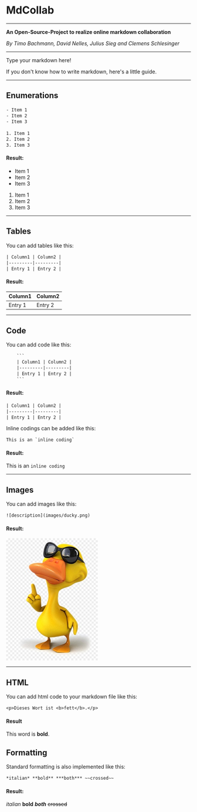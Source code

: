 # MdCollab

---
**An Open-Source-Project to realize online markdown collaboration**

*By Timo Bachmann, David Nelles, Julius Sieg and Clemens Schlesinger*

---
Type your markdown here!

If you don't know how to write markdown, here's a little guide.

---
## Enumerations
```
- Item 1
- Item 2
- Item 3

1. Item 1
2. Item 2
3. Item 3
```
#### Result:
- Item 1
- Item 2
- Item 3

1. Item 1
2. Item 2
3. Item 3
---
## Tables
You can add tables like this:

```
| Column1 | Column2 |
|---------|---------|
| Entry 1 | Entry 2 |
```
#### Result:

| Column1 | Column2 |
|---------|---------|
| Entry 1 | Entry 2 |

---
## Code
You can add code like this:

```
    ```
    | Column1 | Column2 |
    |---------|---------|
    | Entry 1 | Entry 2 |
    ```
```
#### Result:
```
| Column1 | Column2 |
|---------|---------|
| Entry 1 | Entry 2 |
```

Inline codings can be added like this: 
```
This is an `inline coding`
```
#### Result:

This is an `inline coding`

---
## Images
You can add images like this:
```
![description](images/ducky.png)
```
#### Result:

![description](images/ducky.png)

---
## HTML
You can add html code to your markdown file like this:
```
<p>Dieses Wort ist <b>fett</b>.</p>
```
#### Result
<p>This word is <b>bold</b>.</p>

## Formatting
Standard formatting is also implemented like this:
```
*italian* **bold** ***both*** ~~crossed~~ 
```
#### Result:

*italian* **bold** ***both*** ~~crossed~~ 